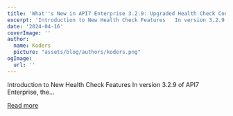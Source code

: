```yaml
---
title: 'What''s New in API7 Enterprise 3.2.9: Upgraded Health Check Configuration'
excerpt: 'Introduction to New Health Check Features   In version 3.2.9 of API7 Enterprise, the...'
date: '2024-04-16'
coverImage: ''
author:
  name: Koders
  picture: "assets/blog/authors/koders.png"
ogImage:
  url: ''
---
```


Introduction to New Health Check Features   In version 3.2.9 of API7 Enterprise, the...

[Read more](https://dev.to/api7/whats-new-in-api7-enterprise-329-upgraded-health-check-configuration-2aad)
